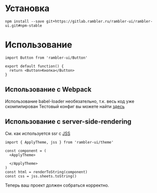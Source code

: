# Установка

```
npm install --save git+https://gitlab.rambler.ru/rambler-ui/rambler-ui.git#npm-stable
```

# Использование
```
import Button from 'rambler-ui/Button'

export default function() {
  return <Button>Кнопка</Button> 
}
```

## Использование с Webpack
Использование babel-loader необязательно, т.к. весь код уже скомпилирован
Тестовый конфиг вы можете найти [здесь](https://gitlab.rambler.ru/rambler-ui/rambler-ui-example/blob/master/webpack.js)

## Использование с server-side-rendering
См. как используется ssr с [JSS](https://github.com/cssinjs/jss/blob/master/docs/ssr.md)
```
import { ApplyTheme, jss } from 'rambler-ui/theme'

const component = (
  <ApplyTheme>

  </ApplyTheme>
)
const html = renderToString(component)
const css = jss.sheets.toString()
```


Теперь ваш проект должен собраться корректно.